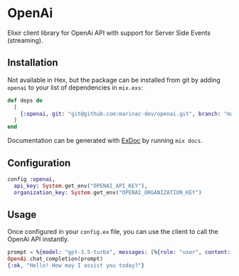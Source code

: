 # OpenAi

Elixir client library for OpenAi API with support for Server Side Events (streaming).

## Installation

Not available in Hex, but the package can be installed from git
by adding `openai` to your list of dependencies in `mix.exs`:

```elixir
def deps do
  [
    {:openai, git: "git@github.com:marinac-dev/openai.git", branch: "master"},
  ]
end
```

Documentation can be generated with [ExDoc](https://github.com/elixir-lang/ex_doc) by running `mix docs`.

## Configuration

```elixir
config :openai,
  api_key: System.get_env("OPENAI_API_KEY"),
  organization_key: System.get_env("OPENAI_ORGANIZATION_KEY")
```

## Usage

Once configured in your `config.ex` file, you can use the client to call the OpenAi API instantly.

```elixir
prompt = %{model: "gpt-3.5-turbo", messages: [%{role: "user", content: "Hello!"}], stream: true}
OpenAi.chat_completion(prompt)
{:ok, "Hello! How may I assist you today?"}
```
